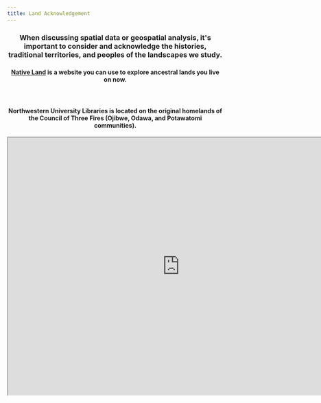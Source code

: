 ```yaml
---
title: Land Acknowledgement
---
```


<h3 align="center">When discussing spatial data or geospatial analysis, it's important to consider and acknowledge the histories, traditional territories, and peoples of the landscapes we study.<h3>  

<h4 align="center"><a href ="https://native-land.ca/">Native Land</a> is a website you can use to explore ancestral lands you live on now.</h4>

<br>

<h4 align="center"> Northwestern University Libraries is located on the original homelands of the Council of Three Fires (Ojibwe, Odawa, and Potawatomi communities).</h4>

<center><iframe src="https://native-land.ca/api/embed/embed.html?maps=territories&amp;position=41.875830,-87.624541" width=800px height=600px></iframe></center>
